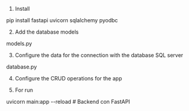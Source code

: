 1. Install

pip install fastapi uvicorn sqlalchemy pyodbc

2. Add the database models

models.py

3. Configure the data for the connection with the database SQL server

database.py

4. Configure the CRUD operations for the app

5. For run 

uvicorn main:app --reload
#   B a c k e n d   c o n   F a s t A P I  
 
